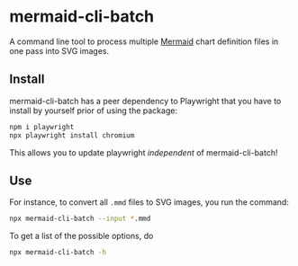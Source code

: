 # mermaid-cli-batch

A command line tool to process multiple [Mermaid](https://mermaid.js.org) chart definition files in one pass into SVG images.

## Install

mermaid-cli-batch has a peer dependency to Playwright that you have to install by yourself prior of using the package:

```sh
npm i playwright
npx playwright install chromium
```

This allows you to update playwright *independent* of mermaid-cli-batch!

## Use

For instance, to convert all `.mmd` files to SVG images, you run the command:

```sh
npx mermaid-cli-batch --input *.mmd
```

To get a list of the possible options, do

```sh
npx mermaid-cli-batch -h
```
